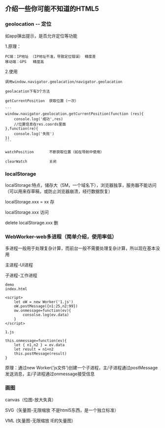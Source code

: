 ## 介绍一些你可能不知道的HTML5

### geolocation -- 定位
如app弹出提示，是否允许定位等功能

1.原理：

    PC端：IP地址 （IP地址不准，导致定位错误） 精度差
    移动端：GPS   精度高

2.使用

    调用window.navigator.geolacation/navigator.geolacation

    geolacation下有3个方法

    getCurrentPosition  获取位置（一次）

    ```
    window.navigator.geolocation.getCurrentPosition(function (res){
        console.log('成功',res)
        //位置信息在res.coords里面
    },function(re){
        console.log('失败')
    })
    ```

    watchPosition       不断获取位置（如在导航中使用）

    clearWatch          关闭


### localStorage

localStorage:特点，储存大（5M，一个域名下），浏览器独享，服务器不能访问（可以用来存草稿，或防止浏览器崩溃，经行数据恢复）

localStorage.xxx = xx 存

localStorage.xxx 访问

delete localStorage.xxx 删


### WebWorker-web多进程（简单介绍，使用率低）

多进程一般用于处理复杂计算，而前台一般不需要处理复杂计算，所以现在基本没用

主进程-UI进程

子进程-工作进程

```
demo
index.html

<script>
    let oW = new Worker('1.js')
    oW.postMessage({n1:25,n2:99})
    ow.onmessage=function(ev){
        consolse.log(ev.data)
    }
</script>

1.js

this.onmessage=function(ev){
    let { n1,n2 } = ev.data
    let result = n1+n2
    this.postMessage(result)
}
```

原理：通过new Worker('js文件')创建一个子进程，主/子进程通过postMessage发送消息，主/子进程通过onmessage接受信息

### 画图

canvas（位图-放大失真） 

SVG（矢量图-无限缩放 不是html5东西，是一个独立标准）

VML (矢量图-无限缩放 IE的矢量图）


